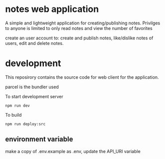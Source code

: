 
# notes web application

A simple and lightweight application for creating/publishing notes. 
Privilges to anyone is limited to only read notes and view the number of favorites

create an user account to:
  create and publish notes,
  like/dislike notes of users, 
  edit and delete notes.

# development
This reposirory contains the source code for web client for the application.

parcel is the bundler used

To start development server
```
npm run dev

```
To build 
```
npm run deploy:src

```


## environment variable

make a copy of .env.example as .env, 
update the API_URI variable
